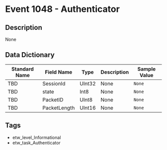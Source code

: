 # Event 1048 - Authenticator

## Description
None

## Data Dictionary
|Standard Name|Field Name|Type|Description|Sample Value|
|---|---|---|---|---|
|TBD|SessionId|UInt32|None|`None`|
|TBD|state|Int8|None|`None`|
|TBD|PacketID|UInt8|None|`None`|
|TBD|PacketLength|UInt16|None|`None`|

## Tags
* etw_level_Informational
* etw_task_Authenticator